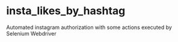 # insta_likes_by_hashtag
Automated instagram authorization with some actions executed by Selenium Webdriver

